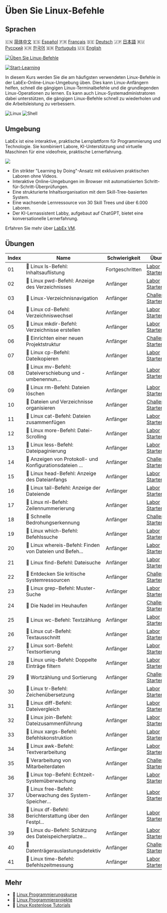 # Üben Sie Linux-Befehle

## Sprachen

🇨🇳 [简体中文](README_zh.md) 🇪🇸 [Español](README_es.md) 🇫🇷 [Français](README_fr.md) 🇩🇪 [Deutsch](README_de.md) 🇯🇵 [日本語](README_ja.md) 🇷🇺 [Русский](README_ru.md) 🇰🇷 [한국어](README_ko.md) 🇧🇷 [Português](README_pt.md) 🇺🇸 [English](README.md) 

[![Üben Sie Linux-Befehle](https://cover-creator.labex.io/linux-basic-commands-practice-online.png?lang=de)](https://labex.io/de/courses/linux-basic-commands-practice-online)

[![Start-Learning](https://img.shields.io/badge/Start-Learning-whitesmoke?style=for-the-badge)](https://labex.io/de/courses/linux-basic-commands-practice-online)

In diesem Kurs werden Sie die am häufigsten verwendeten Linux-Befehle in der LabEx-Online-Linux-Umgebung üben. Dies kann Linux-Anfängern helfen, schnell die gängigen Linux-Terminalbefehle und die grundlegenden Linux-Operationen zu lernen. Es kann auch Linux-Systemadministratoren dabei unterstützen, die gängigen Linux-Befehle schnell zu wiederholen und die Arbeitsleistung zu verbessern.

![Linux](https://img.shields.io/badge/Linux-whitesmoke?style=for-the-badge&logo=linux)
![Shell](https://img.shields.io/badge/Shell-whitesmoke?style=for-the-badge&logo=shell)


## Umgebung

LabEx ist eine interaktive, praktische Lernplattform für Programmierung und Technologie. Sie kombiniert Labore, KI-Unterstützung und virtuelle Maschinen für eine videofreie, praktische Lernerfahrung.

![](https://tutorial-screenshot.getvm.io/images/vm-1725247253.png)

- Ein strikter "Learning by Doing"-Ansatz mit exklusiven praktischen Laboren ohne Videos.
- Interaktive Online-Umgebungen im Browser mit automatisierten Schritt-für-Schritt-Überprüfungen.
- Eine strukturierte Inhaltsorganisation mit dem Skill-Tree-basierten System.
- Eine wachsende Lernressource von 30 Skill Trees und über 6.000 Laboren.
- Der KI-Lernassistent Labby, aufgebaut auf ChatGPT, bietet eine konversationelle Lernerfahrung.

Erfahren Sie mehr über [LabEx VM](https://support.labex.io/using-labex/virtual-machine).

## Übungen

|   Index | Name                                                     | Schwierigkeit   | Übung                                                                                                                                   |
|---------|----------------------------------------------------------|-----------------|-----------------------------------------------------------------------------------------------------------------------------------------|
|      01 | 📖 Linux ls-Befehl: Inhaltsauflistung                    | Fortgeschritten | <a target='_blank' href='https://labex.io/de/tutorials/linux-linux-ls-command-content-listing-219205'>Labor Starten</a>                 |
|      02 | 📖 Linux pwd-Befehl: Anzeige des Verzeichnisses          | Anfänger        | <a target='_blank' href='https://labex.io/de/tutorials/linux-linux-pwd-command-directory-displaying-209734'>Labor Starten</a>           |
|      03 | 🎯 Linux-Verzeichnisnavigation                           | Anfänger        | <a target='_blank' href='https://labex.io/de/tutorials/linux-directory-navigation-387844'>Challenge Starten</a>                         |
|      04 | 📖 Linux cd-Befehl: Verzeichniswechsel                   | Anfänger        | <a target='_blank' href='https://labex.io/de/tutorials/linux-linux-cd-command-directory-changing-209733'>Labor Starten</a>              |
|      05 | 📖 Linux mkdir-Befehl: Verzeichnisse erstellen           | Anfänger        | <a target='_blank' href='https://labex.io/de/tutorials/linux-linux-mkdir-command-directory-creating-209739'>Labor Starten</a>           |
|      06 | 🎯 Einrichten einer neuen Projektstruktur                | Anfänger        | <a target='_blank' href='https://labex.io/de/tutorials/linux-setting-up-a-new-project-structure-387859'>Challenge Starten</a>           |
|      07 | 📖 Linux cp-Befehl: Dateikopieren                        | Anfänger        | <a target='_blank' href='https://labex.io/de/tutorials/linux-linux-cp-command-file-copying-209744'>Labor Starten</a>                    |
|      08 | 📖 Linux mv-Befehl: Dateiverschiebung und -umbenennun... | Anfänger        | <a target='_blank' href='https://labex.io/de/tutorials/linux-linux-mv-command-file-moving-and-renaming-209743'>Labor Starten</a>        |
|      09 | 📖 Linux rm-Befehl: Dateien löschen                      | Anfänger        | <a target='_blank' href='https://labex.io/de/tutorials/linux-linux-rm-command-file-removing-209741'>Labor Starten</a>                   |
|      10 | 🎯 Dateien und Verzeichnisse organisieren                | Anfänger        | <a target='_blank' href='https://labex.io/de/tutorials/linux-organizing-files-and-directories-387877'>Challenge Starten</a>             |
|      11 | 📖 Linux cat-Befehl: Dateien zusammenfügen               | Anfänger        | <a target='_blank' href='https://labex.io/de/tutorials/linux-linux-cat-command-file-concatenating-210986'>Labor Starten</a>             |
|      12 | 📖 Linux more-Befehl: Datei-Scrolling                    | Anfänger        | <a target='_blank' href='https://labex.io/de/tutorials/linux-linux-more-command-file-scrolling-214299'>Labor Starten</a>                |
|      13 | 📖 Linux less-Befehl: Dateipaginierung                   | Anfänger        | <a target='_blank' href='https://labex.io/de/tutorials/linux-linux-less-command-file-paging-214301'>Labor Starten</a>                   |
|      14 | 🎯 Anzeigen von Protokoll- und Konfigurationsdateien ... | Anfänger        | <a target='_blank' href='https://labex.io/de/tutorials/linux-viewing-log-and-configuration-files-in-linux-387914'>Challenge Starten</a> |
|      15 | 📖 Linux head-Befehl: Anzeige des Dateianfangs           | Anfänger        | <a target='_blank' href='https://labex.io/de/tutorials/linux-linux-head-command-file-beginning-display-214302'>Labor Starten</a>        |
|      16 | 📖 Linux tail-Befehl: Anzeige der Dateiende              | Anfänger        | <a target='_blank' href='https://labex.io/de/tutorials/linux-linux-tail-command-file-end-display-214303'>Labor Starten</a>              |
|      17 | 📖 Linux nl-Befehl: Zeilennummerierung                   | Anfänger        | <a target='_blank' href='https://labex.io/de/tutorials/linux-linux-nl-command-line-numbering-210988'>Labor Starten</a>                  |
|      18 | 🎯 Schnelle Bedrohungserkennung                          | Anfänger        | <a target='_blank' href='https://labex.io/de/tutorials/linux-rapid-threat-detection-387930'>Challenge Starten</a>                       |
|      19 | 📖 Linux which-Befehl: Befehlssuche                      | Anfänger        | <a target='_blank' href='https://labex.io/de/tutorials/linux-linux-which-command-command-locating-215210'>Labor Starten</a>             |
|      20 | 📖 Linux whereis-Befehl: Finden von Dateien und Befeh... | Anfänger        | <a target='_blank' href='https://labex.io/de/tutorials/linux-linux-whereis-command-file-and-command-finding-215211'>Labor Starten</a>   |
|      21 | 📖 Linux find-Befehl: Dateisuche                         | Anfänger        | <a target='_blank' href='https://labex.io/de/tutorials/linux-linux-find-command-file-searching-219191'>Labor Starten</a>                |
|      22 | 🎯 Entdecken Sie kritische Systemressourcen              | Anfänger        | <a target='_blank' href='https://labex.io/de/tutorials/linux-discover-critical-system-resources-388032'>Challenge Starten</a>           |
|      23 | 📖 Linux grep-Befehl: Muster-Suche                       | Anfänger        | <a target='_blank' href='https://labex.io/de/tutorials/linux-linux-grep-command-pattern-searching-219192'>Labor Starten</a>             |
|      24 | 🎯 Die Nadel im Heuhaufen                                | Anfänger        | <a target='_blank' href='https://labex.io/de/tutorials/linux-needle-in-the-haystack-388109'>Challenge Starten</a>                       |
|      25 | 📖 Linux wc-Befehl: Textzählung                          | Anfänger        | <a target='_blank' href='https://labex.io/de/tutorials/linux-linux-wc-command-text-counting-219200'>Labor Starten</a>                   |
|      26 | 📖 Linux cut-Befehl: Textausschnitt                      | Anfänger        | <a target='_blank' href='https://labex.io/de/tutorials/linux-linux-cut-command-text-cutting-219187'>Labor Starten</a>                   |
|      27 | 📖 Linux sort-Befehl: Textsortierung                     | Anfänger        | <a target='_blank' href='https://labex.io/de/tutorials/linux-linux-sort-command-text-sorting-219196'>Labor Starten</a>                  |
|      28 | 📖 Linux uniq-Befehl: Doppelte Einträge filtern          | Anfänger        | <a target='_blank' href='https://labex.io/de/tutorials/linux-linux-uniq-command-duplicate-filtering-219199'>Labor Starten</a>           |
|      29 | 🎯 Wortzählung und Sortierung                            | Anfänger        | <a target='_blank' href='https://labex.io/de/tutorials/linux-word-count-and-sorting-388125'>Challenge Starten</a>                       |
|      30 | 📖 Linux tr-Befehl: Zeichenübersetzung                   | Anfänger        | <a target='_blank' href='https://labex.io/de/tutorials/linux-linux-tr-command-character-translating-219198'>Labor Starten</a>           |
|      31 | 📖 Linux diff-Befehl: Dateivergleich                     | Anfänger        | <a target='_blank' href='https://labex.io/de/tutorials/linux-linux-diff-command-file-comparing-219189'>Labor Starten</a>                |
|      32 | 📖 Linux join-Befehl: Dateizusammenführung               | Anfänger        | <a target='_blank' href='https://labex.io/de/tutorials/linux-linux-join-command-file-joining-219193'>Labor Starten</a>                  |
|      33 | 📖 Linux xargs-Befehl: Befehlskonstruktion               | Anfänger        | <a target='_blank' href='https://labex.io/de/tutorials/linux-linux-xargs-command-command-building-219201'>Labor Starten</a>             |
|      34 | 📖 Linux awk-Befehl: Textverarbeitung                    | Anfänger        | <a target='_blank' href='https://labex.io/de/tutorials/linux-linux-awk-command-text-processing-388493'>Labor Starten</a>                |
|      35 | 🎯 Verarbeitung von Mitarbeiterdaten                     | Anfänger        | <a target='_blank' href='https://labex.io/de/tutorials/linux-processing-employees-data-388132'>Challenge Starten</a>                    |
|      36 | 📖 Linux top-Befehl: Echtzeit-Systemüberwachung          | Anfänger        | <a target='_blank' href='https://labex.io/de/tutorials/linux-linux-top-command-real-time-system-monitoring-388500'>Labor Starten</a>    |
|      37 | 📖 Linux free-Befehl: Überwachung des System-Speicher... | Anfänger        | <a target='_blank' href='https://labex.io/de/tutorials/linux-linux-free-command-monitoring-system-memory-388496'>Labor Starten</a>      |
|      38 | 📖 Linux df-Befehl: Berichterstattung über den Festpl... | Anfänger        | <a target='_blank' href='https://labex.io/de/tutorials/linux-linux-df-command-disk-space-reporting-219188'>Labor Starten</a>            |
|      39 | 📖 Linux du-Befehl: Schätzung des Dateispeicherplatze... | Anfänger        | <a target='_blank' href='https://labex.io/de/tutorials/linux-linux-du-command-file-space-estimating-219190'>Labor Starten</a>           |
|      40 | 🎯 Datenträgerauslastungsdetektiv                        | Anfänger        | <a target='_blank' href='https://labex.io/de/tutorials/linux-disk-usage-detective-388099'>Challenge Starten</a>                         |
|      41 | 📖 Linux time-Befehl: Befehlszeitmessung                 | Anfänger        | <a target='_blank' href='https://labex.io/de/tutorials/linux-linux-time-command-command-timing-219197'>Labor Starten</a>                |

## Mehr

- 🔗 [Linux Programmierungskurse](https://github.com/labex-labs/awesome-programming-courses)
- 🔗 [Linux Programmierprojekte](https://github.com/labex-labs/awesome-programming-projects)
- 🔗 [Linux Kostenlose Tutorials](https://github.com/labex-labs/linux-free-tutorials)

